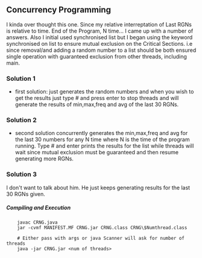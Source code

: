 ## Concurrency Programming
I kinda over thought this one. Since my relative interreptation of Last RGNs is relative to time. End of the Program, N
time... I came up with a number of answers. Also I initial used synchronised list but I began using the keyword synchronised on list to ensure mutual exclusion
on the Critical Sections. i.e since removal/and adding a random number to a list should be both ensured single operation with guaranteed exclusion from other threads, including main.


### Solution 1
* first solution: just generates the random numbers and when you wish to get the results just type # and press enter to stop threads and will generate the results of min,max,freq and avg of the last 30 RGNs.

### Solution 2

* second solution concurrently generates the min,max,freq and avg for the last 30 numbers for any N time where N is the time of the program running. Type # and enter prints the results for the list while threads will wait since mutual exclusion must be guaranteed and then resume generating more RGNs.

### Solution 3
I don't want to talk about him. He just keeps generating results for the last 30 RGNs given.


##### Compiling and Execution

```
	javac CRNG.java
	jar -cvmf MANIFEST.MF CRNG.jar CRNG.class CRNG\$Numthread.class	

	# Either pass with args or java Scanner will ask for number of threads
	java -jar CRNG.jar <num of threads>

```
